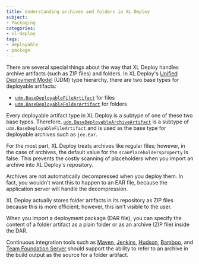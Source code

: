 ```yaml
---
title: Understanding archives and folders in XL Deploy
subject:
- Packaging
categories:
- xl-deploy
tags:
- deployable
- package
---
```


There are several special things about the way that XL Deploy handles archive artifacts (such as ZIP files) and folders. In XL Deploy's [Unified Deployment Model](http://docs.xebialabs.com/releases/latest/deployit/referencemanual.html#unified-deployment-model-udm) (UDM) type hierarchy, there are two base types for deployable artifacts:

* [`udm.BaseDeployableFileArtifact`](http://docs.xebialabs.com/releases/latest/deployit/udmcireference.html#udmbasedeployablefileartifact) for files
* [`udm.BaseDeployableFolderArtifact`](http://docs.xebialabs.com/releases/latest/deployit/udmcireference.html#udmbasedeployablefolderartifact) for folders

Every deployable artifact type in XL Deploy is a subtype of one of these two base types. Therefore,  [`udm.BaseDeployableArchiveArtifact`](http://docs.xebialabs.com/releases/latest/deployit/udmcireference.html#udmbasedeployablearchiveartifact) is a subtype of `udm.BaseDeployableFileArtifact` and is used as the base type for deployable archives such as `jee.Ear`. 

For the most part, XL Deploy treats archives like regular files; however, in the case of archives, the default value for the `scanPlaceholdersproperty` is false. This prevents the costly scanning of placeholders when you import an archive into XL Deploy's repository.

Archives are not automatically decompressed when you deploy them. In fact, you wouldn't want this to happen to an EAR file, because the application server will handle the decompression.

XL Deploy actually stores folder artifacts in its repository as ZIP files because this is more efficient; however, this isn't visible to the user.

When you import a deployment package (DAR file), you can specify the content of a folder artifact as a plain folder or as an archive (ZIP file) inside the DAR.

Continuous integration tools such as [Maven](http://maven.apache.org/), [Jenkins](http://jenkins-ci.org/), [Hudson](http://hudson-ci.org/), [Bamboo](https://www.atlassian.com/software/bamboo), and [Team Foundation Server](http://www.visualstudio.com/products/tfs-overview-vs) should support the ability to refer to an archive in the build output as the source for a folder artifact.
